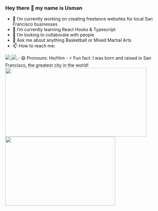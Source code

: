 ### Hey there 👋 my name is Usman

- 🔭 I’m currently working on creating freelance websites for local San Francisco businesses
- 🌱 I’m currently learning React Hooks & Typescript
- 👯 I’m looking to collaborate with people
- 💬 Ask me about anything Basketball or Mixed Martial Arts
- 📫 How to reach me: <a target="_blank" href="https://www.linkedin.com/in/usman-hameed-5486b11b0/">
<img src="https://img.shields.io/badge/linkedin-%230077B5.svg?style=for-the-badge&logo=linkedin&logoColor=white">
</a> <a target="_blank" href="mailto:usmanhvmeed@gmail.com">
<img src="https://img.shields.io/badge/Gmail-D14836?style=for-the-badge&logo=gmail&logoColor=white">
</a>
- 😄 Pronouns: He/Him
- ⚡ Fun fact: I was born and raised in San Francisco, the greatest city in the world!

 <img align="left" width="450px" height="220px" src="https://github-readme-stats.vercel.app/api?username=usmanh25&theme=tokyonight" />
 <img align="left" width="350px" height="220px "src="https://github-readme-stats.vercel.app/api/top-langs/?username=usmanh25&layout=compact&theme=tokyonight" />
 
<!-- ![GitHub stats](https://github-readme-stats.vercel.app/api?username=usmanh25&theme=tokyonight)  

[![Top Langs](https://github-readme-stats.vercel.app/api/top-langs/?username=usmanh25&layout=compact)](https://github.com/anuraghazra/github-readme-stats)
 -->

